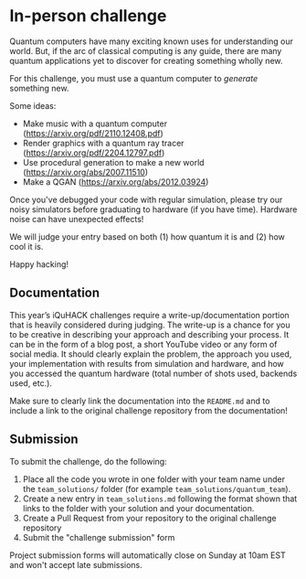 # In-person challenge

Quantum computers have many exciting known uses for understanding our world. But, if the arc of classical computing is any guide, there are many quantum applications yet to discover for creating something wholly new.

For this challenge, you must use a quantum computer to *generate* something new.

Some ideas:
 - Make music with a quantum computer (https://arxiv.org/pdf/2110.12408.pdf)
 - Render graphics with a quantum ray tracer (https://arxiv.org/pdf/2204.12797.pdf)
 - Use procedural generation to make a new world (https://arxiv.org/abs/2007.11510)
 - Make a QGAN (https://arxiv.org/abs/2012.03924)

Once you've debugged your code with regular simulation, please try our noisy simulators before graduating to hardware (if you have time). Hardware noise can have unexpected effects!

We will judge your entry based on both (1) how quantum it is and (2) how cool it is. 

Happy hacking!

## Documentation

This year’s iQuHACK challenges require a write-up/documentation portion that is heavily considered during
judging. The write-up is a chance for you to be creative in describing your approach and describing
your process. It can be in the form of a blog post, a short YouTube video or any form of
social media. It should clearly explain the problem, the approach you used, your implementation with results
from simulation and hardware, and how you accessed the quantum hardware (total number of shots used, 
backends used, etc.).

Make sure to clearly link the documentation into the `README.md` and to include a link to the original challenge 
repository from the documentation!


## Submission

To submit the challenge, do the following:
1. Place all the code you wrote in one folder with your team name under the `team_solutions/` folder (for example `team_solutions/quantum_team`).
2. Create a new entry in `team_solutions.md` following the format shown that links to the folder with your solution and your documentation.
3. Create a Pull Request from your repository to the original challenge repository
4. Submit the "challenge submission" form

Project submission forms will automatically close on Sunday at 10am EST and won't accept late submissions.
